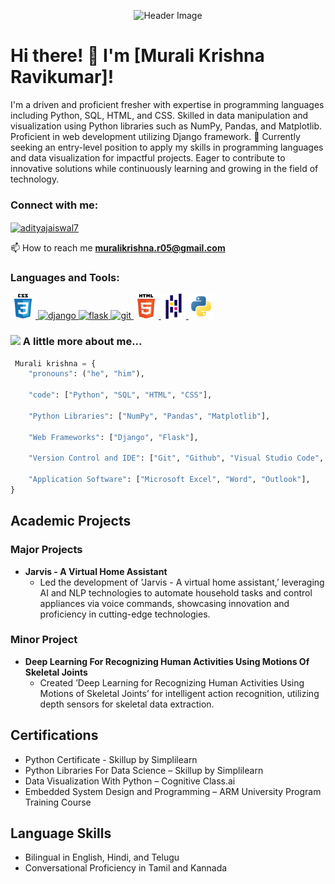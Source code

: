 <!-- Header -->

<p align="center">
  <img src="https://i.pinimg.com/564x/d2/bd/2f/d2bd2fc7c604b0384f06f3c0d594b087.jpg" alt="Header Image" width="450" height="300">
</p>

<!-- Title -->
# Hi there! 👋 I'm [Murali Krishna Ravikumar]!

<!-- Introduction -->
I'm a driven and proficient fresher with expertise in programming languages including Python, SQL, HTML, and CSS. Skilled in data manipulation and visualization using Python libraries such as NumPy, Pandas, and Matplotlib. Proficient in web development utilizing Django framework. 
🌱 Currently seeking an entry-level position to apply my skills in programming languages and data visualization for impactful projects. Eager to contribute to innovative solutions while continuously learning and growing in the field of technology.

<!-- Contact Information -->

<h3 align="left">Connect with me:</h3>
<p align="left">
<a href="https://linkedin.com/in/murali-oct5/" target="blank"><img align="center" src="https://raw.githubusercontent.com/rahuldkjain/github-profile-readme-generator/master/src/images/icons/Social/linked-in-alt.svg" alt="adityajaiswal7" height="30" width="40" /></a>
  
  📫 How to reach me **muralikrishna.r05@gmail.com**

<p align="left">
</p>

<h3 align="left">Languages and Tools:</h3>
<p align="left"> <a href="https://www.w3schools.com/css/" target="_blank" rel="noreferrer"> <img src="https://raw.githubusercontent.com/devicons/devicon/master/icons/css3/css3-original-wordmark.svg" alt="css3" width="40" height="40"/> </a> <a href="https://www.djangoproject.com/" target="_blank" rel="noreferrer"> <img src="https://cdn.worldvectorlogo.com/logos/django.svg" alt="django" width="40" height="40"/> </a> <a href="https://flask.palletsprojects.com/" target="_blank" rel="noreferrer"> <img src="https://www.vectorlogo.zone/logos/pocoo_flask/pocoo_flask-icon.svg" alt="flask" width="40" height="40"/> </a> <a href="https://git-scm.com/" target="_blank" rel="noreferrer"> <img src="https://www.vectorlogo.zone/logos/git-scm/git-scm-icon.svg" alt="git" width="40" height="40"/> </a> <a href="https://www.w3.org/html/" target="_blank" rel="noreferrer"> <img src="https://raw.githubusercontent.com/devicons/devicon/master/icons/html5/html5-original-wordmark.svg" alt="html5" width="40" height="40"/> </a> <a href="https://pandas.pydata.org/" target="_blank" rel="noreferrer"> <img src="https://raw.githubusercontent.com/devicons/devicon/2ae2a900d2f041da66e950e4d48052658d850630/icons/pandas/pandas-original.svg" alt="pandas" width="40" height="40"/> </a> <a href="https://www.python.org" target="_blank" rel="noreferrer"> <img src="https://raw.githubusercontent.com/devicons/devicon/master/icons/python/python-original.svg" alt="python" width="40" height="40"/> </a> </p>

### <img src="https://media.giphy.com/media/VgCDAzcKvsR6OM0uWg/giphy.gif" width="50"> A little more about me...  

```Python
 Murali krishna = {
    "pronouns": ("he", "him"),

    "code": ["Python", "SQL", "HTML", "CSS"],

    "Python Libraries": ["NumPy", "Pandas", "Matplotlib"],

    "Web Frameworks": ["Django", "Flask"],

    "Version Control and IDE": ["Git", "Github", "Visual Studio Code", "Jupyter Note book"],

    "Application Software": ["Microsoft Excel", "Word", "Outlook"],
}
```


<!-- Academic Projects -->
## Academic Projects
### Major Projects
- **Jarvis - A Virtual Home Assistant**
  - Led the development of ’Jarvis - A virtual home assistant,’ leveraging AI and NLP technologies to automate household tasks and control appliances via voice commands, showcasing innovation and proficiency in cutting-edge technologies.

### Minor Project
- **Deep Learning For Recognizing Human Activities Using Motions Of Skeletal Joints**
  - Created ’Deep Learning for Recognizing Human Activities Using Motions of Skeletal Joints’ for intelligent action recognition, utilizing depth sensors for skeletal data extraction.

<!-- Certifications -->
## Certifications
- Python Certificate - Skillup by Simplilearn
- Python Libraries For Data Science – Skillup by Simplilearn
- Data Visualization With Python – Cognitive Class.ai
- Embedded System Design and Programming – ARM University Program Training Course

<!-- Language Skills -->
## Language Skills
- Bilingual in English, Hindi, and Telugu
- Conversational Proficiency in Tamil and Kannada



